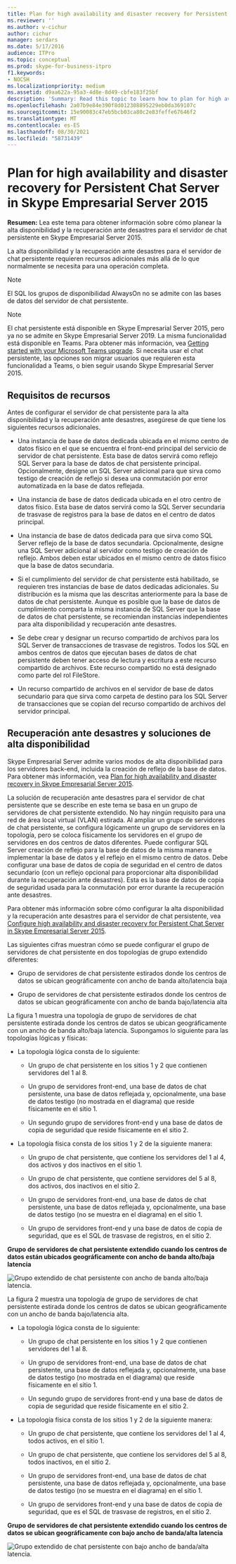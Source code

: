 ```yaml
---
title: Plan for high availability and disaster recovery for Persistent Chat Server in Skype Empresarial Server 2015
ms.reviewer: ''
ms.author: v-cichur
author: cichur
manager: serdars
ms.date: 5/17/2016
audience: ITPro
ms.topic: conceptual
ms.prod: skype-for-business-itpro
f1.keywords:
- NOCSH
ms.localizationpriority: medium
ms.assetid: d9aa622a-95a3-4d8e-8d49-cbfe183f25bf
description: 'Summary: Read this topic to learn how to plan for high availability and disaster recovery for Persistent Chat Server in Skype Empresarial Server 2015.'
ms.openlocfilehash: 2a07b9e84e390f8d012308895229eb0da369107c
ms.sourcegitcommit: 15e90083c47eb5bcb03ca80c2e83feffe67646f2
ms.translationtype: MT
ms.contentlocale: es-ES
ms.lasthandoff: 08/30/2021
ms.locfileid: "58731439"
---
```

# <a name="plan-for-high-availability-and-disaster-recovery-for-persistent-chat-server-in-skype-for-business-server-2015"></a>Plan for high availability and disaster recovery for Persistent Chat Server in Skype Empresarial Server 2015
 
**Resumen:** Lea este tema para obtener información sobre cómo planear la alta disponibilidad y la recuperación ante desastres para el servidor de chat persistente en Skype Empresarial Server 2015.
  
La alta disponibilidad y la recuperación ante desastres para el servidor de chat persistente requieren recursos adicionales más allá de lo que normalmente se necesita para una operación completa. 
  
> [!NOTE]
> El SQL los grupos de disponibilidad AlwaysOn no se admite con las bases de datos del servidor de chat persistente. 

> [!NOTE] 
> El chat persistente está disponible en Skype Empresarial Server 2015, pero ya no se admite en Skype Empresarial Server 2019. La misma funcionalidad está disponible en Teams. Para obtener más información, vea [Getting started with your Microsoft Teams upgrade](/microsoftteams/upgrade-start-here). Si necesita usar el chat persistente, las opciones son migrar usuarios que requieren esta funcionalidad a Teams, o bien seguir usando Skype Empresarial Server 2015. 
  
## <a name="resource-requirements"></a>Requisitos de recursos

Antes de configurar el servidor de chat persistente para la alta disponibilidad y la recuperación ante desastres, asegúrese de que tiene los siguientes recursos adicionales. 
  
- Una instancia de base de datos dedicada ubicada en el mismo centro de datos físico en el que se encuentra el front-end principal del servicio de servidor de chat persistente. Esta base de datos servirá como reflejo SQL Server para la base de datos de chat persistente principal. Opcionalmente, designe un SQL Server adicional para que sirva como testigo de creación de reflejo si desea una conmutación por error automatizada en la base de datos reflejada.
    
- Una instancia de base de datos dedicada ubicada en el otro centro de datos físico. Esta base de datos servirá como la SQL Server secundaria de trasvase de registros para la base de datos en el centro de datos principal.
    
- Una instancia de base de datos dedicada para que sirva como SQL Server reflejo de la base de datos secundaria. Opcionalmente, designe una SQL Server adicional al servidor como testigo de creación de reflejo. Ambos deben estar ubicados en el mismo centro de datos físico que la base de datos secundaria.
    
- Si el cumplimiento del servidor de chat persistente está habilitado, se requieren tres instancias de base de datos dedicadas adicionales. Su distribución es la misma que las descritas anteriormente para la base de datos de chat persistente. Aunque es posible que la base de datos de cumplimiento comparta la misma instancia de SQL Server que la base de datos de chat persistente, se recomiendan instancias independientes para alta disponibilidad y recuperación ante desastres.
    
- Se debe crear y designar un recurso compartido de archivos para los SQL Server de transacciones de trasvase de registros. Todos los SQL en ambos centros de datos que ejecutan bases de datos de chat persistente deben tener acceso de lectura y escritura a este recurso compartido de archivos. Este recurso compartido no está designado como parte del rol FileStore.
    
- Un recurso compartido de archivos en el servidor de base de datos secundario para que sirva como carpeta de destino para los SQL Server de transacciones que se copian del recurso compartido de archivos del servidor principal.
    
## <a name="disaster-recovery-and-high-availability-solutions"></a>Recuperación ante desastres y soluciones de alta disponibilidad

Skype Empresarial Server admite varios modos de alta disponibilidad para los servidores back-end, incluida la creación de reflejo de la base de datos. Para obtener más información, vea [Plan for high availability and disaster recovery in Skype Empresarial Server 2015](../../plan-your-deployment/high-availability-and-disaster-recovery/high-availability-and-disaster-recovery.md). 
  
La solución de recuperación ante desastres para el servidor de chat persistente que se describe en este tema se basa en un grupo de servidores de chat persistente extendido. No hay ningún requisito para una red de área local virtual (VLAN) estirada. Al ampliar un grupo de servidores de chat persistente, se configura lógicamente un grupo de servidores en la topología, pero se coloca físicamente los servidores en el grupo de servidores en dos centros de datos diferentes. Puede configurar SQL Server creación de reflejo para la base de datos de la misma manera e implementar la base de datos y el reflejo en el mismo centro de datos. Debe configurar una base de datos de copia de seguridad en el centro de datos secundario (con un reflejo opcional para proporcionar alta disponibilidad durante la recuperación ante desastres). Esta es la base de datos de copia de seguridad usada para la conmutación por error durante la recuperación ante desastres. 
  
Para obtener más información sobre cómo configurar la alta disponibilidad y la recuperación ante desastres para el servidor de chat persistente, vea [Configure high availability and disaster recovery for Persistent Chat Server in Skype Empresarial Server 2015](../../deploy/deploy-persistent-chat-server/configure-hadr-for-persistent-chat.md). 
  
Las siguientes cifras muestran cómo se puede configurar el grupo de servidores de chat persistente en dos topologías de grupo extendido diferentes:
  
- Grupo de servidores de chat persistente estirados donde los centros de datos se ubican geográficamente con ancho de banda alto/latencia baja
    
- Grupo de servidores de chat persistente estirados donde los centros de datos se ubican geográficamente con ancho de banda bajo/latencia alta
    
La figura 1 muestra una topología de grupo de servidores de chat persistente estirada donde los centros de datos se ubican geográficamente con un ancho de banda alto/baja latencia. Supongamos lo siguiente para las topologías lógicas y físicas:
  
- La topología lógica consta de lo siguiente:
    
  - Un grupo de chat persistente en los sitios 1 y 2 que contienen servidores del 1 al 8.
    
  - Un grupo de servidores front-end, una base de datos de chat persistente, una base de datos reflejada y, opcionalmente, una base de datos testigo (no mostrada en el diagrama) que reside físicamente en el sitio 1. 
    
  - Un segundo grupo de servidores front-end y una base de datos de copia de seguridad que reside físicamente en el sitio 2.
    
- La topología física consta de los sitios 1 y 2 de la siguiente manera:
    
  - Un grupo de chat persistente, que contiene los servidores del 1 al 4, dos activos y dos inactivos en el sitio 1.
    
  - Un grupo de chat persistente, que contiene servidores del 5 al 8, dos activos, dos inactivos en el sitio 2.
    
  - Un grupo de servidores front-end, una base de datos de chat persistente, una base de datos reflejada y, opcionalmente, una base de datos testigo (no se muestra en el diagrama) en el sitio 1.
    
  - Un grupo de servidores front-end y una base de datos de copia de seguridad, que es el SQL de trasvase de registros, en el sitio 2.
    
**Grupo de servidores de chat persistente extendido cuando los centros de datos están ubicados geográficamente con ancho de banda alto/baja latencia**

![Grupo extendido de chat persistente con ancho de banda alto/baja latencia.](../../media/55cf3d4b-5f51-4d2f-84ca-b4a13dc5eba3.png)
  
La figura 2 muestra una topología de grupo de servidores de chat persistente estirada donde los centros de datos se ubican geográficamente con un ancho de banda bajo/latencia alta.
  
- La topología lógica consta de lo siguiente:
    
  - Un grupo de chat persistente en los sitios 1 y 2 que contienen servidores del 1 al 8.
    
  - Un grupo de servidores front-end, una base de datos de chat persistente, una base de datos reflejada y, opcionalmente, una base de datos testigo (no mostrada en el diagrama) que reside físicamente en el sitio 1. 
    
  - Un segundo grupo de servidores front-end y una base de datos de copia de seguridad que reside físicamente en el sitio 2.
    
- La topología física consta de los sitios 1 y 2 de la siguiente manera:
    
  - Un grupo de chat persistente, que contiene los servidores del 1 al 4, todos activos, en el sitio 1.
    
  - Un grupo de chat persistente, que contiene los servidores del 5 al 8, todos inactivos, en el sitio 2.
    
  - Un grupo de servidores front-end, una base de datos de chat persistente, una base de datos reflejada y, opcionalmente, una base de datos testigo (no se muestra en el diagrama) en el sitio 1.
    
  - Un grupo de servidores front-end y una base de datos de copia de seguridad, que es el SQL de trasvase de registros, en el sitio 2.
    
**Grupo de servidores de chat persistente extendido cuando los centros de datos se ubican geográficamente con bajo ancho de banda/alta latencia**

![Grupo extendido de chat persistente con bajo ancho de banda/alta latencia.](../../media/40cbd902-57b8-4d57-a61c-cde4e0bd47f0.png)
  

